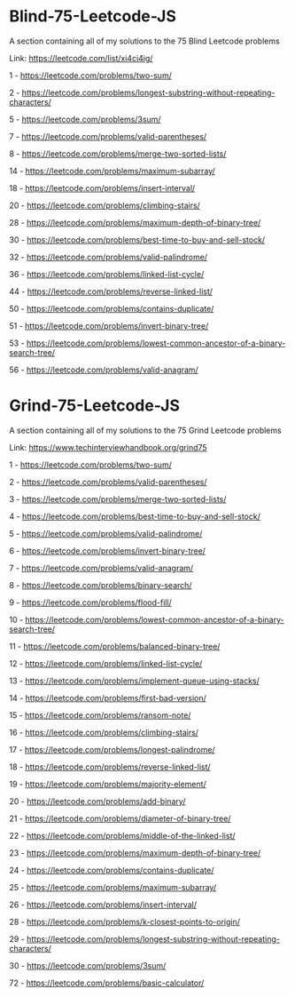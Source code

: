 # Blind-75-Leetcode-JS
A section containing all of my solutions to the 75 Blind Leetcode problems

Link: https://leetcode.com/list/xi4ci4ig/


1 - https://leetcode.com/problems/two-sum/

2 - https://leetcode.com/problems/longest-substring-without-repeating-characters/

5 - https://leetcode.com/problems/3sum/

7 - https://leetcode.com/problems/valid-parentheses/

8 - https://leetcode.com/problems/merge-two-sorted-lists/

14 - https://leetcode.com/problems/maximum-subarray/

18 - https://leetcode.com/problems/insert-interval/

20 - https://leetcode.com/problems/climbing-stairs/

28 - https://leetcode.com/problems/maximum-depth-of-binary-tree/

30 - https://leetcode.com/problems/best-time-to-buy-and-sell-stock/

32 - https://leetcode.com/problems/valid-palindrome/

36 - https://leetcode.com/problems/linked-list-cycle/

44 - https://leetcode.com/problems/reverse-linked-list/

50 - https://leetcode.com/problems/contains-duplicate/

51 - https://leetcode.com/problems/invert-binary-tree/

53 - https://leetcode.com/problems/lowest-common-ancestor-of-a-binary-search-tree/

56 - https://leetcode.com/problems/valid-anagram/


# Grind-75-Leetcode-JS
A section containing all of my solutions to the 75 Grind Leetcode problems

Link: https://www.techinterviewhandbook.org/grind75


1 - https://leetcode.com/problems/two-sum/

2 - https://leetcode.com/problems/valid-parentheses/

3 - https://leetcode.com/problems/merge-two-sorted-lists/

4 - https://leetcode.com/problems/best-time-to-buy-and-sell-stock/

5 - https://leetcode.com/problems/valid-palindrome/

6 - https://leetcode.com/problems/invert-binary-tree/

7 - https://leetcode.com/problems/valid-anagram/

8 - https://leetcode.com/problems/binary-search/

9 - https://leetcode.com/problems/flood-fill/

10 - https://leetcode.com/problems/lowest-common-ancestor-of-a-binary-search-tree/

11 - https://leetcode.com/problems/balanced-binary-tree/

12 - https://leetcode.com/problems/linked-list-cycle/

13 - https://leetcode.com/problems/implement-queue-using-stacks/

14 - https://leetcode.com/problems/first-bad-version/

15 - https://leetcode.com/problems/ransom-note/

16 - https://leetcode.com/problems/climbing-stairs/

17 - https://leetcode.com/problems/longest-palindrome/

18 - https://leetcode.com/problems/reverse-linked-list/

19 - https://leetcode.com/problems/majority-element/

20 - https://leetcode.com/problems/add-binary/

21 - https://leetcode.com/problems/diameter-of-binary-tree/

22 - https://leetcode.com/problems/middle-of-the-linked-list/

23 - https://leetcode.com/problems/maximum-depth-of-binary-tree/

24 - https://leetcode.com/problems/contains-duplicate/

25 - https://leetcode.com/problems/maximum-subarray/

26 - https://leetcode.com/problems/insert-interval/

28 - https://leetcode.com/problems/k-closest-points-to-origin/

29 - https://leetcode.com/problems/longest-substring-without-repeating-characters/

30 - https://leetcode.com/problems/3sum/

72 - https://leetcode.com/problems/basic-calculator/
